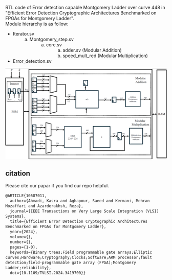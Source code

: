 RTL code of Error detection capable Montgomery Ladder over curve 448 in "Efficient Error Detection Cryptographic Architectures Benchmarked on FPGAs for Montgomery Ladder".<br>
Module hierarchy is as follow: 
<ul>
 <li>Iterator.sv
 <ul style="list-style-type: lower-alpha; padding-bottom: 0;">
  <li style="margin-left:2em">Montgomery_step.sv
     <ul style="list-style-type: lower-alpha; padding-bottom: 0;">
  <li style="margin-left:2em">core.sv
  <ul style="list-style-type: lower-alpha; padding-bottom: 0;">
  <li style="margin-left:2em">adder.sv (Modular Addition)</li>
    <li style="margin-left:2em">speed_mult_red (Modular Multiplication)</li>
  </li>
 </ul>
  </li>
 </ul>
 </li>
</ul>
<li>Error_detection.sv</li>
</ul>
<img src="https://github.com/KasraAhmadi/Montgomery_Curve448_error_detection/blob/main/diagram/design.png">

## citation
Please cite our papar if you find our repo helpful.
```
@ARTICLE{10587011,
  author={Ahmadi, Kasra and Aghapour, Saeed and Kermani, Mehran Mozaffari and Azarderakhsh, Reza},
  journal={IEEE Transactions on Very Large Scale Integration (VLSI) Systems}, 
  title={Efficient Error Detection Cryptographic Architectures Benchmarked on FPGAs for Montgomery Ladder}, 
  year={2024},
  volume={},
  number={},
  pages={1-0},
  keywords={Binary trees;Field programmable gate arrays;Elliptic curves;Hardware;Cryptography;Clocks;Software;ARM processor;fault detection;field-programmable gate array (FPGA);Montgomery Ladder;reliability},
  doi={10.1109/TVLSI.2024.3419700}}

```

